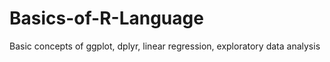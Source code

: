 # Basics-of-R-Language
Basic concepts of ggplot, dplyr, linear regression, exploratory data analysis
